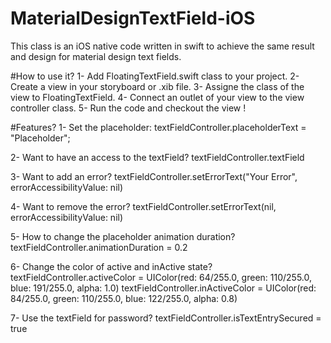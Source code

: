 # MaterialDesignTextField-iOS
This class is an iOS native code written in swift to achieve the same result and design for material design text fields.

#How to use it?
1- Add FloatingTextField.swift class to your project. 
2- Create a view in your storyboard or .xib file.
3- Assigne the class of the view to FloatingTextField.
4- Connect an outlet of your view to the view controller class.
5- Run the code and checkout the view !

#Features? 
1- Set the placeholder: 
 textFieldController.placeholderText = "Placeholder";

2- Want to have an access to the textField? 
 textFieldController.textField

3- Want to add an error? 
 textFieldController.setErrorText("Your Error", errorAccessibilityValue: nil)
  
4- Want to remove the error? 
 textFieldController.setErrorText(nil, errorAccessibilityValue: nil)

5- How to change the placeholder animation duration?
 textFieldController.animationDuration = 0.2

6- Change the color of active and inActive state?
 textFieldController.activeColor = UIColor(red: 64/255.0, green: 110/255.0, blue: 191/255.0, alpha: 1.0)
 textFieldController.inActiveColor = UIColor(red: 84/255.0, green: 110/255.0, blue: 122/255.0, alpha: 0.8)

7- Use the textField for password? 
 textFieldController.isTextEntrySecured = true
